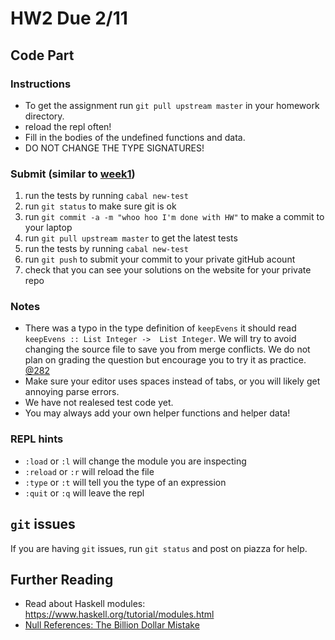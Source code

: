 # HW2 Due 2/11
## Code Part
### Instructions
* To get the assignment run ```git pull upstream master``` in your homework directory.
* reload the repl often!
* Fill in the bodies of the undefined functions and data.
* DO NOT CHANGE THE TYPE SIGNATURES!

### Submit (similar to [week1](../week1))
1. run the tests by running ```cabal new-test``` 
1. run ```git status``` to make sure git is ok
1. run ```git commit -a -m "whoo hoo I'm done with HW"``` to make a commit to your laptop
1. run ```git pull upstream master``` to get the latest tests
1. run the tests by running ```cabal new-test``` 
1. run ```git push``` to submit your commit to your private gitHub acount
1. check that you can see your solutions on the website for your private repo

### Notes
* There was a typo in the type definition of `keepEvens` it should read `keepEvens :: List Integer ->  List Integer`.  We will try to avoid changing the source file to save you from merge conflicts.  We do not plan on grading the question but encourage you to try it as practice. [@282](https://piazza.com/class/jr9fgrf7efv7j0?cid=282)
* Make sure your editor uses spaces instead of tabs, or you will likely get annoying parse errors.
* We have not realesed test code yet.
* You may always add your own helper functions and helper data!

### REPL hints
* `:load` or `:l` will change the module you are inspecting
* `:reload` or `:r` will reload the file
* `:type` or `:t` will tell you the type of an expression
* `:quit` or `:q` will leave the repl

## ```git``` issues
If you are having ```git``` issues, run ```git status``` and post on piazza for help.

## Further Reading
* Read about Haskell modules: https://www.haskell.org/tutorial/modules.html
* [Null References: The Billion Dollar Mistake](https://www.infoq.com/presentations/Null-References-The-Billion-Dollar-Mistake-Tony-Hoare)
